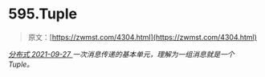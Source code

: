 <!--yml
category: 未分类
date: 0001-01-01 00:00:00
-->

# 595.Tuple

> 原文：[https://zwmst.com/4304.html](https://zwmst.com/4304.html)

   [ *分布式* ](https://zwmst.com/%e5%88%86%e5%b8%83%e5%bc%8f)*[ <time datetime="2021-09-28T01:22:53+08:00"> 2021-09-27 </time> ](https://zwmst.com/4304.html)  一次消息传递的基本单元，理解为一组消息就是一个 Tuple。*